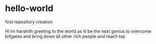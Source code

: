 # hello-world
first repository creation

Hi im harshith 
greeting to the world as ill be the next genius to overcome billgates and bring down all other 
rich people and reach top
